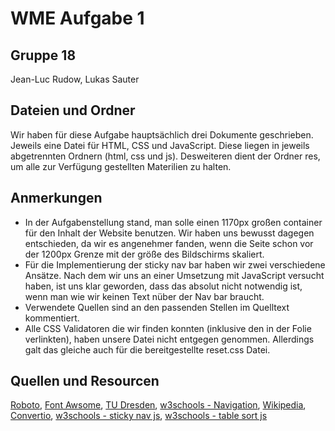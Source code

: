 # WME Aufgabe 1

## Gruppe 18
Jean-Luc Rudow, 
Lukas Sauter

## Dateien und Ordner
Wir haben für diese Aufgabe hauptsächlich drei Dokumente geschrieben. Jeweils eine Datei für HTML, CSS und JavaScript. 
Diese liegen in jeweils abgetrennten Ordnern (html, css und js). 
Desweiteren dient der Ordner res, um alle zur Verfügung gestellten Materilien zu halten. 

## Anmerkungen
* In der Aufgabenstellung stand, man solle einen 1170px großen container für den Inhalt der Website benutzen. Wir haben uns bewusst dagegen entschieden, da wir es angenehmer fanden, wenn die Seite schon vor der 1200px Grenze mit der größe des Bildschirms skaliert. 
* Für die Implementierung der sticky nav bar haben wir zwei verschiedene Ansätze. Nach dem wir uns an einer Umsetzung mit JavaScript versucht haben, ist uns klar geworden, dass das absolut nicht notwendig ist, wenn man wie wir keinen Text nüber der Nav bar braucht. 
* Verwendete Quellen sind an den passenden Stellen im Quelltext kommentiert. 
* Alle CSS Validatoren die wir finden konnten (inklusive den in der Folie verlinkten), haben unsere Datei nicht entgegen genommen. Allerdings galt das gleiche auch für die bereitgestellte reset.css Datei.

## Quellen und Resourcen
[Roboto](https://fonts.googleapis.com/css?family=Roboto), 
[Font Awsome](https://use.fontawesome.com/releases/v5.4.1/css/all.css), 
[TU Dresden](https://mt.inf.tu-dresden.de/study/teaching/ws_18-19/wme_18-19/ueb-wme_18-19/), 
[w3schools - Navigation](https://www.w3schools.com/html/tryit.asp?filename=tryhtml_lists_menu), 
[Wikipedia](https://en.wikipedia.org/wiki/Plain_text), 
[Convertio](https://convertio.co/de/csv-html/), 
[w3schools - sticky nav js](https://www.w3schools.com/howto/howto_js_sticky_header.asp), 
[w3schools - table sort js](https://www.w3schools.com/howto/howto_js_sort_table.asp) 

